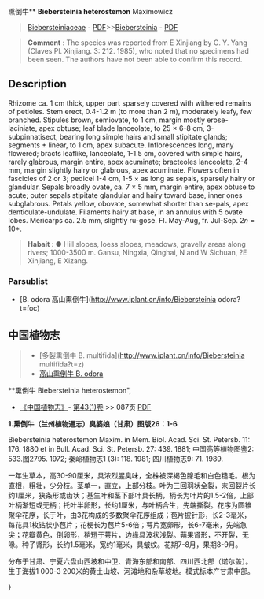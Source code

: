 熏倒牛** **Biebersteinia heterostemon** Maximowicz

> [Biebersteiniaceae](http://www.iplant.cn/info/Biebersteiniaceae?t=foc) - [PDF](http://www.iplant.cn/foc/pdf/Biebersteiniaceae.pdf)>>[Biebersteinia](http://www.iplant.cn/info/Biebersteinia?t=foc) - [PDF](http://www.iplant.cn/foc/pdf/Biebersteinia.pdf)


> **Comment** : 
> The species was reported from E Xinjiang by C. Y. Yang (Claves Pl. Xinjiang. 3: 212. 1985), who noted that no specimens had been seen. The authors have not been able to confirm this record.

## Description

Rhizome ca. 1 cm thick, upper part sparsely covered with withered remains of petioles. Stem erect, 0.4-1.2 m (to more than 2 m), moderately leafy, few branched. Stipules brown, semiovate, to 1 cm, margin mostly erose-laciniate, apex obtuse; leaf blade lanceolate, to 25 × 6-8 cm, 3-subpinnatisect, bearing long simple hairs and small stipitate glands; segments ± linear, to 1 cm, apex subacute. Inflorescences long, many flowered; bracts leaflike, lanceolate, 1-1.5 cm, covered with simple hairs, rarely glabrous, margin entire, apex acuminate; bracteoles lanceolate, 2-4 mm, margin slightly hairy or glabrous, apex acuminate. Flowers often in fascicles of 2 or 3; pedicel 1-4 cm, 1-5 × as long as sepals, sparsely hairy or glandular. Sepals broadly ovate, ca. 7 × 5 mm, margin entire, apex obtuse to acute; outer sepals stipitate glandular and hairy toward base, inner ones subglabrous. Petals yellow, obovate, somewhat shorter than se-pals, apex denticulate-undulate. Filaments hairy at base, in an annulus with 5 ovate lobes. Mericarps ca. 2.5 mm, slightly ru-gose. Fl. May-Aug, fr. Jul-Sep. 2*n* = 10*.


> **Habait** : 
>● Hill slopes, loess slopes, meadows, gravelly areas along rivers; 1000-3500 m. Gansu, Ningxia, Qinghai, N and W Sichuan, ?E Xinjiang, E Xizang.

### Parsublist

* [B.  odora  高山熏倒牛](http://www.iplant.cn/info/Biebersteinia odora?t=foc)

## 中国植物志

> * [多裂熏倒牛  B.  multifida](http://www.iplant.cn/info/Biebersteinia multifida?t=z)
> * [高山熏倒牛  B.  odora](Biebersteinia-odora-高山熏倒牛.md)


**熏倒牛 Biebersteinia heterostemon",

* [《中国植物志》](http://www.iplant.cn/frps)- [第43(1)卷](http://www.iplant.cn/frps/vol/43(1)) >> 087页 [PDF](http://www.iplant.cn/frps/pdf/43(1)/087.PDF)


**1.熏倒牛（兰州植物通志）臭婆娘（甘肃）图版26：1-6**

Biebersteinia heterostemon Maxim. in Mem. Biol. Acad. Sci. St. Petersb. 11: 176. 1880 et in Bull. Acad. Sci. St. Petersb. 27: 439. 1881; 中国高等植物图鉴2: 533.图2795. 1972; 秦岭植物志1 (3): 118. 1981; 四川植物志9: 71. 1989.

一年生草本，高30-90厘米，具浓烈腥臭味，全株被深褐色腺毛和白色糙毛。根为直根，粗壮，少分枝。茎单一，直立，上部分枝。叶为三回羽状全裂，末回裂片长约1厘米，狭条形或齿状；基生叶和茎下部叶具长柄，柄长为叶片的1.5-2倍，上部叶柄渐短或无柄；托叶半卵形，长约1厘米，与叶柄合生，先端撕裂。花序为圆锥聚伞花序，长于叶，由3花构成的多数聚伞花序组成；苞片披针形，长2-3毫米，每花具1枚钻状小苞片；花梗长为苞片5-6倍；萼片宽卵形，长6-7毫米，先端急尖；花瓣黄色，倒卵形，稍短于萼片，边缘具波状浅裂。蒴果肾形，不开裂，无喙。种子肾形，长约1.5毫米，宽约1毫米，具皱纹。花期7-8月，果期8-9月。

分布于甘肃、宁夏六盘山西坡和中卫、青海东部和南部、四川西北部（诺尔盖）。生于海拔1 000-3 200米的黄土山坡、河滩地和杂草坡地。模式标本产甘肃中部。

}